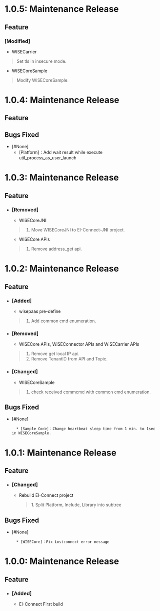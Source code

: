 # 1.0.5: Maintenance Release

## Feature
### [Modified]

  * WISECarrier

  > Set tls in insecure mode.

  * WISECoreSample

  > Modify WISECoreSample.

# 1.0.4: Maintenance Release

## Feature

## Bugs Fixed

* [#None]
  * [Platform]：Add wait result while execute util_process_as_user_launch  

# 1.0.3: Maintenance Release

## Feature
* ### [Removed]

  * WISECoreJNI

  >1. Move WISECoreJNI to EI-Connect-JNI project.

  * WISECore APIs

  >1. Remove address_get api.

# 1.0.2: Maintenance Release

## Feature
* ### [Added]
  * wisepaas pre-define

  >1.  Add common cmd enumeration.

* ### [Removed]
  * WISECore APIs, WISEConnector APIs and WISECarrier APIs

  >1. Remove get local IP api.
  >2. Remove TenantID from API and Topic.

* ### [Changed]
  * WISECoreSample

  >1. check received commcmd with common cmd enumeration.

## Bugs Fixed
* [#None]

        * [Sample Code]：Change heartbeat sleep time from 1 min. to 1sec in WISECoreSample.

# 1.0.1: Maintenance Release
 
## Feature
* ### [Changed]

    * Rebuild EI-Connect project
    
        >1\. Split Platform, Include, Library into subtree
        
## Bugs Fixed
* [#None]

        * [WISECore]：Fix Lostconnect error message

# 1.0.0: Maintenance Release
 
## Feature
* ### [Added]

    * EI-Connect First build
